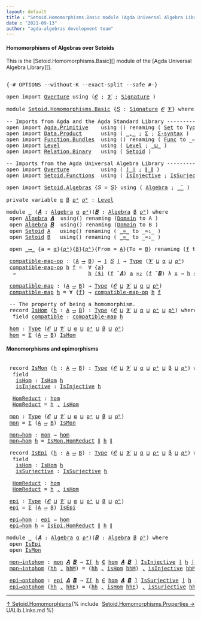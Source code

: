 ```yaml
---
layout: default
title : "Setoid.Homomorphisms.Basic module (Agda Universal Algebra Library)"
date : "2021-09-13"
author: "agda-algebras development team"
---
```


#### <a id="homomorphisms-of-algebras-over-setoids">Homomorphisms of Algebras over Setoids</a>

This is the [Setoid.Homomorphisms.Basic][] module of the [Agda Universal Algebra Library][].

<pre class="Agda">

<a id="368" class="Symbol">{-#</a> <a id="372" class="Keyword">OPTIONS</a> <a id="380" class="Pragma">--without-K</a> <a id="392" class="Pragma">--exact-split</a> <a id="406" class="Pragma">--safe</a> <a id="413" class="Symbol">#-}</a>

<a id="418" class="Keyword">open</a> <a id="423" class="Keyword">import</a> <a id="430" href="Overture.html" class="Module">Overture</a> <a id="439" class="Keyword">using</a> <a id="445" class="Symbol">(</a><a id="446" href="Overture.Signatures.html#648" class="Generalizable">𝓞</a> <a id="448" class="Symbol">;</a> <a id="450" href="Overture.Signatures.html#650" class="Generalizable">𝓥</a> <a id="452" class="Symbol">;</a> <a id="454" href="Overture.Signatures.html#3303" class="Function">Signature</a> <a id="464" class="Symbol">)</a>

<a id="467" class="Keyword">module</a> <a id="474" href="Setoid.Homomorphisms.Basic.html" class="Module">Setoid.Homomorphisms.Basic</a> <a id="501" class="Symbol">{</a><a id="502" href="Setoid.Homomorphisms.Basic.html#502" class="Bound">𝑆</a> <a id="504" class="Symbol">:</a> <a id="506" href="Overture.Signatures.html#3303" class="Function">Signature</a> <a id="516" href="Overture.Signatures.html#648" class="Generalizable">𝓞</a> <a id="518" href="Overture.Signatures.html#650" class="Generalizable">𝓥</a><a id="519" class="Symbol">}</a> <a id="521" class="Keyword">where</a>

<a id="528" class="Comment">-- Imports from Agda and the Agda Standard Library ------------------------------</a>
<a id="610" class="Keyword">open</a> <a id="615" class="Keyword">import</a> <a id="622" href="Agda.Primitive.html" class="Module">Agda.Primitive</a>    <a id="640" class="Keyword">using</a> <a id="646" class="Symbol">()</a> <a id="649" class="Keyword">renaming</a> <a id="658" class="Symbol">(</a> <a id="660" href="Agda.Primitive.html#326" class="Primitive">Set</a> <a id="664" class="Symbol">to</a> <a id="667" class="Primitive">Type</a> <a id="672" class="Symbol">)</a>
<a id="674" class="Keyword">open</a> <a id="679" class="Keyword">import</a> <a id="686" href="Data.Product.html" class="Module">Data.Product</a>      <a id="704" class="Keyword">using</a> <a id="710" class="Symbol">(</a> <a id="712" href="Agda.Builtin.Sigma.html#236" class="InductiveConstructor Operator">_,_</a> <a id="716" class="Symbol">;</a> <a id="718" href="Agda.Builtin.Sigma.html#166" class="Record">Σ</a> <a id="720" class="Symbol">;</a> <a id="722" href="Data.Product.html#916" class="Function">Σ-syntax</a> <a id="731" class="Symbol">)</a>
<a id="733" class="Keyword">open</a> <a id="738" class="Keyword">import</a> <a id="745" href="Function.Bundles.html" class="Module">Function.Bundles</a>  <a id="763" class="Keyword">using</a> <a id="769" class="Symbol">()</a> <a id="772" class="Keyword">renaming</a> <a id="781" class="Symbol">(</a> <a id="783" href="Function.Bundles.html#1868" class="Record">Func</a> <a id="788" class="Symbol">to</a> <a id="791" class="Record">_⟶_</a> <a id="795" class="Symbol">)</a>
<a id="797" class="Keyword">open</a> <a id="802" class="Keyword">import</a> <a id="809" href="Level.html" class="Module">Level</a>             <a id="827" class="Keyword">using</a> <a id="833" class="Symbol">(</a> <a id="835" href="Agda.Primitive.html#597" class="Postulate">Level</a> <a id="841" class="Symbol">;</a> <a id="843" href="Agda.Primitive.html#810" class="Primitive Operator">_⊔_</a> <a id="847" class="Symbol">)</a>
<a id="849" class="Keyword">open</a> <a id="854" class="Keyword">import</a> <a id="861" href="Relation.Binary.html" class="Module">Relation.Binary</a>   <a id="879" class="Keyword">using</a> <a id="885" class="Symbol">(</a> <a id="887" href="Relation.Binary.Bundles.html#1009" class="Record">Setoid</a> <a id="894" class="Symbol">)</a>

<a id="897" class="Comment">-- Imports from the Agda Universal Algebra Library ---------------------------</a>
<a id="976" class="Keyword">open</a> <a id="981" class="Keyword">import</a> <a id="988" href="Overture.html" class="Module">Overture</a>          <a id="1006" class="Keyword">using</a> <a id="1012" class="Symbol">(</a> <a id="1014" href="Overture.Basic.html#4326" class="Function Operator">∣_∣</a> <a id="1018" class="Symbol">;</a> <a id="1020" href="Overture.Basic.html#4364" class="Function Operator">∥_∥</a> <a id="1024" class="Symbol">)</a>
<a id="1026" class="Keyword">open</a> <a id="1031" class="Keyword">import</a> <a id="1038" href="Setoid.Functions.html" class="Module">Setoid.Functions</a>  <a id="1056" class="Keyword">using</a> <a id="1062" class="Symbol">(</a> <a id="1064" href="Setoid.Functions.Injective.html#2164" class="Function">IsInjective</a> <a id="1076" class="Symbol">;</a> <a id="1078" href="Setoid.Functions.Surjective.html#2057" class="Function">IsSurjective</a> <a id="1091" class="Symbol">)</a>

<a id="1094" class="Keyword">open</a> <a id="1099" class="Keyword">import</a> <a id="1106" href="Setoid.Algebras.html" class="Module">Setoid.Algebras</a> <a id="1122" class="Symbol">{</a><a id="1123" class="Argument">𝑆</a> <a id="1125" class="Symbol">=</a> <a id="1127" href="Setoid.Homomorphisms.Basic.html#502" class="Bound">𝑆</a><a id="1128" class="Symbol">}</a> <a id="1130" class="Keyword">using</a> <a id="1136" class="Symbol">(</a> <a id="1138" href="Setoid.Algebras.Basic.html#2837" class="Record">Algebra</a> <a id="1146" class="Symbol">;</a> <a id="1148" href="Setoid.Algebras.Basic.html#3776" class="Function Operator">_̂_</a> <a id="1152" class="Symbol">)</a>

<a id="1155" class="Keyword">private</a> <a id="1163" class="Keyword">variable</a> <a id="1172" href="Setoid.Homomorphisms.Basic.html#1172" class="Generalizable">α</a> <a id="1174" href="Setoid.Homomorphisms.Basic.html#1174" class="Generalizable">β</a> <a id="1176" href="Setoid.Homomorphisms.Basic.html#1176" class="Generalizable">ρᵃ</a> <a id="1179" href="Setoid.Homomorphisms.Basic.html#1179" class="Generalizable">ρᵇ</a> <a id="1182" class="Symbol">:</a> <a id="1184" href="Agda.Primitive.html#597" class="Postulate">Level</a>

<a id="1191" class="Keyword">module</a> <a id="1198" href="Setoid.Homomorphisms.Basic.html#1198" class="Module">_</a> <a id="1200" class="Symbol">(</a><a id="1201" href="Setoid.Homomorphisms.Basic.html#1201" class="Bound">𝑨</a> <a id="1203" class="Symbol">:</a> <a id="1205" href="Setoid.Algebras.Basic.html#2837" class="Record">Algebra</a> <a id="1213" href="Setoid.Homomorphisms.Basic.html#1172" class="Generalizable">α</a> <a id="1215" href="Setoid.Homomorphisms.Basic.html#1176" class="Generalizable">ρᵃ</a><a id="1217" class="Symbol">)(</a><a id="1219" href="Setoid.Homomorphisms.Basic.html#1219" class="Bound">𝑩</a> <a id="1221" class="Symbol">:</a> <a id="1223" href="Setoid.Algebras.Basic.html#2837" class="Record">Algebra</a> <a id="1231" href="Setoid.Homomorphisms.Basic.html#1174" class="Generalizable">β</a> <a id="1233" href="Setoid.Homomorphisms.Basic.html#1179" class="Generalizable">ρᵇ</a><a id="1235" class="Symbol">)</a> <a id="1237" class="Keyword">where</a>
 <a id="1244" class="Keyword">open</a> <a id="1249" href="Setoid.Algebras.Basic.html#2837" class="Module">Algebra</a> <a id="1257" href="Setoid.Homomorphisms.Basic.html#1201" class="Bound">𝑨</a>  <a id="1260" class="Keyword">using</a><a id="1265" class="Symbol">()</a> <a id="1268" class="Keyword">renaming</a> <a id="1277" class="Symbol">(</a><a id="1278" href="Setoid.Algebras.Basic.html#2894" class="Field">Domain</a> <a id="1285" class="Symbol">to</a> <a id="1288" class="Field">A</a> <a id="1290" class="Symbol">)</a>
 <a id="1293" class="Keyword">open</a> <a id="1298" href="Setoid.Algebras.Basic.html#2837" class="Module">Algebra</a> <a id="1306" href="Setoid.Homomorphisms.Basic.html#1219" class="Bound">𝑩</a>  <a id="1309" class="Keyword">using</a><a id="1314" class="Symbol">()</a> <a id="1317" class="Keyword">renaming</a> <a id="1326" class="Symbol">(</a><a id="1327" href="Setoid.Algebras.Basic.html#2894" class="Field">Domain</a> <a id="1334" class="Symbol">to</a> <a id="1337" class="Field">B</a> <a id="1339" class="Symbol">)</a>
 <a id="1342" class="Keyword">open</a> <a id="1347" href="Relation.Binary.Bundles.html#1009" class="Module">Setoid</a> <a id="1354" href="Setoid.Homomorphisms.Basic.html#1288" class="Function">A</a>   <a id="1358" class="Keyword">using</a><a id="1363" class="Symbol">()</a> <a id="1366" class="Keyword">renaming</a> <a id="1375" class="Symbol">(</a> <a id="1377" href="Relation.Binary.Bundles.html#1098" class="Field Operator">_≈_</a> <a id="1381" class="Symbol">to</a> <a id="1384" class="Field Operator">_≈₁_</a> <a id="1389" class="Symbol">)</a>
 <a id="1392" class="Keyword">open</a> <a id="1397" href="Relation.Binary.Bundles.html#1009" class="Module">Setoid</a> <a id="1404" href="Setoid.Homomorphisms.Basic.html#1337" class="Field">B</a>   <a id="1408" class="Keyword">using</a><a id="1413" class="Symbol">()</a> <a id="1416" class="Keyword">renaming</a> <a id="1425" class="Symbol">(</a> <a id="1427" href="Relation.Binary.Bundles.html#1098" class="Field Operator">_≈_</a> <a id="1431" class="Symbol">to</a> <a id="1434" class="Field Operator">_≈₂_</a> <a id="1439" class="Symbol">)</a>

 <a id="1443" class="Keyword">open</a> <a id="1448" href="Setoid.Homomorphisms.Basic.html#791" class="Module">_⟶_</a> <a id="1452" class="Symbol">{</a><a id="1453" class="Argument">a</a> <a id="1455" class="Symbol">=</a> <a id="1457" href="Setoid.Homomorphisms.Basic.html#1213" class="Bound">α</a><a id="1458" class="Symbol">}{</a><a id="1460" href="Setoid.Homomorphisms.Basic.html#1215" class="Bound">ρᵃ</a><a id="1462" class="Symbol">}{</a><a id="1464" href="Setoid.Homomorphisms.Basic.html#1231" class="Bound">β</a><a id="1465" class="Symbol">}{</a><a id="1467" href="Setoid.Homomorphisms.Basic.html#1233" class="Bound">ρᵇ</a><a id="1469" class="Symbol">}{</a><a id="1471" class="Argument">From</a> <a id="1476" class="Symbol">=</a> <a id="1478" href="Setoid.Homomorphisms.Basic.html#1288" class="Function">A</a><a id="1479" class="Symbol">}{</a><a id="1481" class="Argument">To</a> <a id="1484" class="Symbol">=</a> <a id="1486" href="Setoid.Homomorphisms.Basic.html#1337" class="Field">B</a><a id="1487" class="Symbol">}</a> <a id="1489" class="Keyword">renaming</a> <a id="1498" class="Symbol">(</a><a id="1499" href="Function.Bundles.html#1919" class="Field">f</a> <a id="1501" class="Symbol">to</a> <a id="1504" class="Field">_⟨$⟩_</a> <a id="1510" class="Symbol">)</a>

 <a id="1514" href="Setoid.Homomorphisms.Basic.html#1514" class="Function">compatible-map-op</a> <a id="1532" class="Symbol">:</a> <a id="1534" class="Symbol">(</a><a id="1535" href="Setoid.Homomorphisms.Basic.html#1288" class="Function">A</a> <a id="1537" href="Setoid.Homomorphisms.Basic.html#791" class="Record Operator">⟶</a> <a id="1539" href="Setoid.Homomorphisms.Basic.html#1337" class="Field">B</a><a id="1540" class="Symbol">)</a> <a id="1542" class="Symbol">→</a> <a id="1544" href="Overture.Basic.html#4326" class="Function Operator">∣</a> <a id="1546" href="Setoid.Homomorphisms.Basic.html#502" class="Bound">𝑆</a> <a id="1548" href="Overture.Basic.html#4326" class="Function Operator">∣</a> <a id="1550" class="Symbol">→</a> <a id="1552" href="Setoid.Homomorphisms.Basic.html#667" class="Primitive">Type</a> <a id="1557" class="Symbol">(</a><a id="1558" href="Setoid.Homomorphisms.Basic.html#518" class="Bound">𝓥</a> <a id="1560" href="Agda.Primitive.html#810" class="Primitive Operator">⊔</a> <a id="1562" href="Setoid.Homomorphisms.Basic.html#1213" class="Bound">α</a> <a id="1564" href="Agda.Primitive.html#810" class="Primitive Operator">⊔</a> <a id="1566" href="Setoid.Homomorphisms.Basic.html#1233" class="Bound">ρᵇ</a><a id="1568" class="Symbol">)</a>
 <a id="1571" href="Setoid.Homomorphisms.Basic.html#1514" class="Function">compatible-map-op</a> <a id="1589" href="Setoid.Homomorphisms.Basic.html#1589" class="Bound">h</a> <a id="1591" href="Setoid.Homomorphisms.Basic.html#1591" class="Bound">f</a> <a id="1593" class="Symbol">=</a>  <a id="1596" class="Symbol">∀</a> <a id="1598" class="Symbol">{</a><a id="1599" href="Setoid.Homomorphisms.Basic.html#1599" class="Bound">a</a><a id="1600" class="Symbol">}</a>
  <a id="1604" class="Symbol">→</a>                       <a id="1628" href="Setoid.Homomorphisms.Basic.html#1589" class="Bound">h</a> <a id="1630" href="Setoid.Homomorphisms.Basic.html#1504" class="Field Operator">⟨$⟩</a> <a id="1634" class="Symbol">(</a><a id="1635" href="Setoid.Homomorphisms.Basic.html#1591" class="Bound">f</a> <a id="1637" href="Setoid.Algebras.Basic.html#3776" class="Function Operator">̂</a> <a id="1639" href="Setoid.Homomorphisms.Basic.html#1201" class="Bound">𝑨</a><a id="1640" class="Symbol">)</a> <a id="1642" href="Setoid.Homomorphisms.Basic.html#1599" class="Bound">a</a> <a id="1644" href="Setoid.Homomorphisms.Basic.html#1434" class="Function Operator">≈₂</a> <a id="1647" class="Symbol">(</a><a id="1648" href="Setoid.Homomorphisms.Basic.html#1591" class="Bound">f</a> <a id="1650" href="Setoid.Algebras.Basic.html#3776" class="Function Operator">̂</a> <a id="1652" href="Setoid.Homomorphisms.Basic.html#1219" class="Bound">𝑩</a><a id="1653" class="Symbol">)</a> <a id="1655" class="Symbol">λ</a> <a id="1657" href="Setoid.Homomorphisms.Basic.html#1657" class="Bound">x</a> <a id="1659" class="Symbol">→</a> <a id="1661" href="Setoid.Homomorphisms.Basic.html#1589" class="Bound">h</a> <a id="1663" href="Setoid.Homomorphisms.Basic.html#1504" class="Field Operator">⟨$⟩</a> <a id="1667" class="Symbol">(</a><a id="1668" href="Setoid.Homomorphisms.Basic.html#1599" class="Bound">a</a> <a id="1670" href="Setoid.Homomorphisms.Basic.html#1657" class="Bound">x</a><a id="1671" class="Symbol">)</a>

 <a id="1675" href="Setoid.Homomorphisms.Basic.html#1675" class="Function">compatible-map</a> <a id="1690" class="Symbol">:</a> <a id="1692" class="Symbol">(</a><a id="1693" href="Setoid.Homomorphisms.Basic.html#1288" class="Function">A</a> <a id="1695" href="Setoid.Homomorphisms.Basic.html#791" class="Record Operator">⟶</a> <a id="1697" href="Setoid.Homomorphisms.Basic.html#1337" class="Field">B</a><a id="1698" class="Symbol">)</a> <a id="1700" class="Symbol">→</a> <a id="1702" href="Setoid.Homomorphisms.Basic.html#667" class="Primitive">Type</a> <a id="1707" class="Symbol">(</a><a id="1708" href="Setoid.Homomorphisms.Basic.html#516" class="Bound">𝓞</a> <a id="1710" href="Agda.Primitive.html#810" class="Primitive Operator">⊔</a> <a id="1712" href="Setoid.Homomorphisms.Basic.html#518" class="Bound">𝓥</a> <a id="1714" href="Agda.Primitive.html#810" class="Primitive Operator">⊔</a> <a id="1716" href="Setoid.Homomorphisms.Basic.html#1213" class="Bound">α</a> <a id="1718" href="Agda.Primitive.html#810" class="Primitive Operator">⊔</a> <a id="1720" href="Setoid.Homomorphisms.Basic.html#1233" class="Bound">ρᵇ</a><a id="1722" class="Symbol">)</a>
 <a id="1725" href="Setoid.Homomorphisms.Basic.html#1675" class="Function">compatible-map</a> <a id="1740" href="Setoid.Homomorphisms.Basic.html#1740" class="Bound">h</a> <a id="1742" class="Symbol">=</a> <a id="1744" class="Symbol">∀</a> <a id="1746" class="Symbol">{</a><a id="1747" href="Setoid.Homomorphisms.Basic.html#1747" class="Bound">f</a><a id="1748" class="Symbol">}</a> <a id="1750" class="Symbol">→</a> <a id="1752" href="Setoid.Homomorphisms.Basic.html#1514" class="Function">compatible-map-op</a> <a id="1770" href="Setoid.Homomorphisms.Basic.html#1740" class="Bound">h</a> <a id="1772" href="Setoid.Homomorphisms.Basic.html#1747" class="Bound">f</a>

 <a id="1776" class="Comment">-- The property of being a homomorphism.</a>
 <a id="1818" class="Keyword">record</a> <a id="1825" href="Setoid.Homomorphisms.Basic.html#1825" class="Record">IsHom</a> <a id="1831" class="Symbol">(</a><a id="1832" href="Setoid.Homomorphisms.Basic.html#1832" class="Bound">h</a> <a id="1834" class="Symbol">:</a> <a id="1836" href="Setoid.Homomorphisms.Basic.html#1288" class="Function">A</a> <a id="1838" href="Setoid.Homomorphisms.Basic.html#791" class="Record Operator">⟶</a> <a id="1840" href="Setoid.Homomorphisms.Basic.html#1337" class="Field">B</a><a id="1841" class="Symbol">)</a> <a id="1843" class="Symbol">:</a> <a id="1845" href="Setoid.Homomorphisms.Basic.html#667" class="Primitive">Type</a> <a id="1850" class="Symbol">(</a><a id="1851" href="Setoid.Homomorphisms.Basic.html#516" class="Bound">𝓞</a> <a id="1853" href="Agda.Primitive.html#810" class="Primitive Operator">⊔</a> <a id="1855" href="Setoid.Homomorphisms.Basic.html#518" class="Bound">𝓥</a> <a id="1857" href="Agda.Primitive.html#810" class="Primitive Operator">⊔</a> <a id="1859" href="Setoid.Homomorphisms.Basic.html#1213" class="Bound">α</a> <a id="1861" href="Agda.Primitive.html#810" class="Primitive Operator">⊔</a> <a id="1863" href="Setoid.Homomorphisms.Basic.html#1215" class="Bound">ρᵃ</a> <a id="1866" href="Agda.Primitive.html#810" class="Primitive Operator">⊔</a> <a id="1868" href="Setoid.Homomorphisms.Basic.html#1233" class="Bound">ρᵇ</a><a id="1870" class="Symbol">)</a> <a id="1872" class="Keyword">where</a>
  <a id="1880" class="Keyword">field</a> <a id="1886" href="Setoid.Homomorphisms.Basic.html#1886" class="Field">compatible</a> <a id="1897" class="Symbol">:</a> <a id="1899" href="Setoid.Homomorphisms.Basic.html#1675" class="Function">compatible-map</a> <a id="1914" href="Setoid.Homomorphisms.Basic.html#1832" class="Bound">h</a>

 <a id="1918" href="Setoid.Homomorphisms.Basic.html#1918" class="Function">hom</a> <a id="1922" class="Symbol">:</a> <a id="1924" href="Setoid.Homomorphisms.Basic.html#667" class="Primitive">Type</a> <a id="1929" class="Symbol">(</a><a id="1930" href="Setoid.Homomorphisms.Basic.html#516" class="Bound">𝓞</a> <a id="1932" href="Agda.Primitive.html#810" class="Primitive Operator">⊔</a> <a id="1934" href="Setoid.Homomorphisms.Basic.html#518" class="Bound">𝓥</a> <a id="1936" href="Agda.Primitive.html#810" class="Primitive Operator">⊔</a> <a id="1938" href="Setoid.Homomorphisms.Basic.html#1213" class="Bound">α</a> <a id="1940" href="Agda.Primitive.html#810" class="Primitive Operator">⊔</a> <a id="1942" href="Setoid.Homomorphisms.Basic.html#1215" class="Bound">ρᵃ</a> <a id="1945" href="Agda.Primitive.html#810" class="Primitive Operator">⊔</a> <a id="1947" href="Setoid.Homomorphisms.Basic.html#1231" class="Bound">β</a> <a id="1949" href="Agda.Primitive.html#810" class="Primitive Operator">⊔</a> <a id="1951" href="Setoid.Homomorphisms.Basic.html#1233" class="Bound">ρᵇ</a><a id="1953" class="Symbol">)</a>
 <a id="1956" href="Setoid.Homomorphisms.Basic.html#1918" class="Function">hom</a> <a id="1960" class="Symbol">=</a> <a id="1962" href="Agda.Builtin.Sigma.html#166" class="Record">Σ</a> <a id="1964" class="Symbol">(</a><a id="1965" href="Setoid.Homomorphisms.Basic.html#1288" class="Function">A</a> <a id="1967" href="Setoid.Homomorphisms.Basic.html#791" class="Record Operator">⟶</a> <a id="1969" href="Setoid.Homomorphisms.Basic.html#1337" class="Field">B</a><a id="1970" class="Symbol">)</a> <a id="1972" href="Setoid.Homomorphisms.Basic.html#1825" class="Record">IsHom</a>
</pre>


#### <a id="monomorphisms-and-epimorphisms">Monomorphisms and epimorphisms</a>

<pre class="Agda">

 <a id="2086" class="Keyword">record</a> <a id="2093" href="Setoid.Homomorphisms.Basic.html#2093" class="Record">IsMon</a> <a id="2099" class="Symbol">(</a><a id="2100" href="Setoid.Homomorphisms.Basic.html#2100" class="Bound">h</a> <a id="2102" class="Symbol">:</a> <a id="2104" href="Setoid.Homomorphisms.Basic.html#1288" class="Function">A</a> <a id="2106" href="Setoid.Homomorphisms.Basic.html#791" class="Record Operator">⟶</a> <a id="2108" href="Setoid.Homomorphisms.Basic.html#1337" class="Field">B</a><a id="2109" class="Symbol">)</a> <a id="2111" class="Symbol">:</a> <a id="2113" href="Setoid.Homomorphisms.Basic.html#667" class="Primitive">Type</a> <a id="2118" class="Symbol">(</a><a id="2119" href="Setoid.Homomorphisms.Basic.html#516" class="Bound">𝓞</a> <a id="2121" href="Agda.Primitive.html#810" class="Primitive Operator">⊔</a> <a id="2123" href="Setoid.Homomorphisms.Basic.html#518" class="Bound">𝓥</a> <a id="2125" href="Agda.Primitive.html#810" class="Primitive Operator">⊔</a> <a id="2127" href="Setoid.Homomorphisms.Basic.html#1213" class="Bound">α</a> <a id="2129" href="Agda.Primitive.html#810" class="Primitive Operator">⊔</a> <a id="2131" href="Setoid.Homomorphisms.Basic.html#1215" class="Bound">ρᵃ</a> <a id="2134" href="Agda.Primitive.html#810" class="Primitive Operator">⊔</a> <a id="2136" href="Setoid.Homomorphisms.Basic.html#1231" class="Bound">β</a> <a id="2138" href="Agda.Primitive.html#810" class="Primitive Operator">⊔</a> <a id="2140" href="Setoid.Homomorphisms.Basic.html#1233" class="Bound">ρᵇ</a><a id="2142" class="Symbol">)</a> <a id="2144" class="Keyword">where</a>
  <a id="2152" class="Keyword">field</a>
   <a id="2161" href="Setoid.Homomorphisms.Basic.html#2161" class="Field">isHom</a> <a id="2167" class="Symbol">:</a> <a id="2169" href="Setoid.Homomorphisms.Basic.html#1825" class="Record">IsHom</a> <a id="2175" href="Setoid.Homomorphisms.Basic.html#2100" class="Bound">h</a>
   <a id="2180" href="Setoid.Homomorphisms.Basic.html#2180" class="Field">isInjective</a> <a id="2192" class="Symbol">:</a> <a id="2194" href="Setoid.Functions.Injective.html#2164" class="Function">IsInjective</a> <a id="2206" href="Setoid.Homomorphisms.Basic.html#2100" class="Bound">h</a>

  <a id="2211" href="Setoid.Homomorphisms.Basic.html#2211" class="Function">HomReduct</a> <a id="2221" class="Symbol">:</a> <a id="2223" href="Setoid.Homomorphisms.Basic.html#1918" class="Function">hom</a>
  <a id="2229" href="Setoid.Homomorphisms.Basic.html#2211" class="Function">HomReduct</a> <a id="2239" class="Symbol">=</a> <a id="2241" href="Setoid.Homomorphisms.Basic.html#2100" class="Bound">h</a> <a id="2243" href="Agda.Builtin.Sigma.html#236" class="InductiveConstructor Operator">,</a> <a id="2245" href="Setoid.Homomorphisms.Basic.html#2161" class="Field">isHom</a>

 <a id="2253" href="Setoid.Homomorphisms.Basic.html#2253" class="Function">mon</a> <a id="2257" class="Symbol">:</a> <a id="2259" href="Setoid.Homomorphisms.Basic.html#667" class="Primitive">Type</a> <a id="2264" class="Symbol">(</a><a id="2265" href="Setoid.Homomorphisms.Basic.html#516" class="Bound">𝓞</a> <a id="2267" href="Agda.Primitive.html#810" class="Primitive Operator">⊔</a> <a id="2269" href="Setoid.Homomorphisms.Basic.html#518" class="Bound">𝓥</a> <a id="2271" href="Agda.Primitive.html#810" class="Primitive Operator">⊔</a> <a id="2273" href="Setoid.Homomorphisms.Basic.html#1213" class="Bound">α</a> <a id="2275" href="Agda.Primitive.html#810" class="Primitive Operator">⊔</a> <a id="2277" href="Setoid.Homomorphisms.Basic.html#1215" class="Bound">ρᵃ</a> <a id="2280" href="Agda.Primitive.html#810" class="Primitive Operator">⊔</a> <a id="2282" href="Setoid.Homomorphisms.Basic.html#1231" class="Bound">β</a> <a id="2284" href="Agda.Primitive.html#810" class="Primitive Operator">⊔</a> <a id="2286" href="Setoid.Homomorphisms.Basic.html#1233" class="Bound">ρᵇ</a><a id="2288" class="Symbol">)</a>
 <a id="2291" href="Setoid.Homomorphisms.Basic.html#2253" class="Function">mon</a> <a id="2295" class="Symbol">=</a> <a id="2297" href="Agda.Builtin.Sigma.html#166" class="Record">Σ</a> <a id="2299" class="Symbol">(</a><a id="2300" href="Setoid.Homomorphisms.Basic.html#1288" class="Function">A</a> <a id="2302" href="Setoid.Homomorphisms.Basic.html#791" class="Record Operator">⟶</a> <a id="2304" href="Setoid.Homomorphisms.Basic.html#1337" class="Field">B</a><a id="2305" class="Symbol">)</a> <a id="2307" href="Setoid.Homomorphisms.Basic.html#2093" class="Record">IsMon</a>

 <a id="2315" href="Setoid.Homomorphisms.Basic.html#2315" class="Function">mon→hom</a> <a id="2323" class="Symbol">:</a> <a id="2325" href="Setoid.Homomorphisms.Basic.html#2253" class="Function">mon</a> <a id="2329" class="Symbol">→</a> <a id="2331" href="Setoid.Homomorphisms.Basic.html#1918" class="Function">hom</a>
 <a id="2336" href="Setoid.Homomorphisms.Basic.html#2315" class="Function">mon→hom</a> <a id="2344" href="Setoid.Homomorphisms.Basic.html#2344" class="Bound">h</a> <a id="2346" class="Symbol">=</a> <a id="2348" href="Setoid.Homomorphisms.Basic.html#2211" class="Function">IsMon.HomReduct</a> <a id="2364" href="Overture.Basic.html#4364" class="Function Operator">∥</a> <a id="2366" href="Setoid.Homomorphisms.Basic.html#2344" class="Bound">h</a> <a id="2368" href="Overture.Basic.html#4364" class="Function Operator">∥</a>

 <a id="2372" class="Keyword">record</a> <a id="2379" href="Setoid.Homomorphisms.Basic.html#2379" class="Record">IsEpi</a> <a id="2385" class="Symbol">(</a><a id="2386" href="Setoid.Homomorphisms.Basic.html#2386" class="Bound">h</a> <a id="2388" class="Symbol">:</a> <a id="2390" href="Setoid.Homomorphisms.Basic.html#1288" class="Function">A</a> <a id="2392" href="Setoid.Homomorphisms.Basic.html#791" class="Record Operator">⟶</a> <a id="2394" href="Setoid.Homomorphisms.Basic.html#1337" class="Field">B</a><a id="2395" class="Symbol">)</a> <a id="2397" class="Symbol">:</a> <a id="2399" href="Setoid.Homomorphisms.Basic.html#667" class="Primitive">Type</a> <a id="2404" class="Symbol">(</a><a id="2405" href="Setoid.Homomorphisms.Basic.html#516" class="Bound">𝓞</a> <a id="2407" href="Agda.Primitive.html#810" class="Primitive Operator">⊔</a> <a id="2409" href="Setoid.Homomorphisms.Basic.html#518" class="Bound">𝓥</a> <a id="2411" href="Agda.Primitive.html#810" class="Primitive Operator">⊔</a> <a id="2413" href="Setoid.Homomorphisms.Basic.html#1213" class="Bound">α</a> <a id="2415" href="Agda.Primitive.html#810" class="Primitive Operator">⊔</a> <a id="2417" href="Setoid.Homomorphisms.Basic.html#1215" class="Bound">ρᵃ</a> <a id="2420" href="Agda.Primitive.html#810" class="Primitive Operator">⊔</a> <a id="2422" href="Setoid.Homomorphisms.Basic.html#1231" class="Bound">β</a> <a id="2424" href="Agda.Primitive.html#810" class="Primitive Operator">⊔</a> <a id="2426" href="Setoid.Homomorphisms.Basic.html#1233" class="Bound">ρᵇ</a><a id="2428" class="Symbol">)</a> <a id="2430" class="Keyword">where</a>
  <a id="2438" class="Keyword">field</a>
   <a id="2447" href="Setoid.Homomorphisms.Basic.html#2447" class="Field">isHom</a> <a id="2453" class="Symbol">:</a> <a id="2455" href="Setoid.Homomorphisms.Basic.html#1825" class="Record">IsHom</a> <a id="2461" href="Setoid.Homomorphisms.Basic.html#2386" class="Bound">h</a>
   <a id="2466" href="Setoid.Homomorphisms.Basic.html#2466" class="Field">isSurjective</a> <a id="2479" class="Symbol">:</a> <a id="2481" href="Setoid.Functions.Surjective.html#2057" class="Function">IsSurjective</a> <a id="2494" href="Setoid.Homomorphisms.Basic.html#2386" class="Bound">h</a>

  <a id="2499" href="Setoid.Homomorphisms.Basic.html#2499" class="Function">HomReduct</a> <a id="2509" class="Symbol">:</a> <a id="2511" href="Setoid.Homomorphisms.Basic.html#1918" class="Function">hom</a>
  <a id="2517" href="Setoid.Homomorphisms.Basic.html#2499" class="Function">HomReduct</a> <a id="2527" class="Symbol">=</a> <a id="2529" href="Setoid.Homomorphisms.Basic.html#2386" class="Bound">h</a> <a id="2531" href="Agda.Builtin.Sigma.html#236" class="InductiveConstructor Operator">,</a> <a id="2533" href="Setoid.Homomorphisms.Basic.html#2447" class="Field">isHom</a>

 <a id="2541" href="Setoid.Homomorphisms.Basic.html#2541" class="Function">epi</a> <a id="2545" class="Symbol">:</a> <a id="2547" href="Setoid.Homomorphisms.Basic.html#667" class="Primitive">Type</a> <a id="2552" class="Symbol">(</a><a id="2553" href="Setoid.Homomorphisms.Basic.html#516" class="Bound">𝓞</a> <a id="2555" href="Agda.Primitive.html#810" class="Primitive Operator">⊔</a> <a id="2557" href="Setoid.Homomorphisms.Basic.html#518" class="Bound">𝓥</a> <a id="2559" href="Agda.Primitive.html#810" class="Primitive Operator">⊔</a> <a id="2561" href="Setoid.Homomorphisms.Basic.html#1213" class="Bound">α</a> <a id="2563" href="Agda.Primitive.html#810" class="Primitive Operator">⊔</a> <a id="2565" href="Setoid.Homomorphisms.Basic.html#1215" class="Bound">ρᵃ</a> <a id="2568" href="Agda.Primitive.html#810" class="Primitive Operator">⊔</a> <a id="2570" href="Setoid.Homomorphisms.Basic.html#1231" class="Bound">β</a> <a id="2572" href="Agda.Primitive.html#810" class="Primitive Operator">⊔</a> <a id="2574" href="Setoid.Homomorphisms.Basic.html#1233" class="Bound">ρᵇ</a><a id="2576" class="Symbol">)</a>
 <a id="2579" href="Setoid.Homomorphisms.Basic.html#2541" class="Function">epi</a> <a id="2583" class="Symbol">=</a> <a id="2585" href="Agda.Builtin.Sigma.html#166" class="Record">Σ</a> <a id="2587" class="Symbol">(</a><a id="2588" href="Setoid.Homomorphisms.Basic.html#1288" class="Function">A</a> <a id="2590" href="Setoid.Homomorphisms.Basic.html#791" class="Record Operator">⟶</a> <a id="2592" href="Setoid.Homomorphisms.Basic.html#1337" class="Field">B</a><a id="2593" class="Symbol">)</a> <a id="2595" href="Setoid.Homomorphisms.Basic.html#2379" class="Record">IsEpi</a>

 <a id="2603" href="Setoid.Homomorphisms.Basic.html#2603" class="Function">epi→hom</a> <a id="2611" class="Symbol">:</a> <a id="2613" href="Setoid.Homomorphisms.Basic.html#2541" class="Function">epi</a> <a id="2617" class="Symbol">→</a> <a id="2619" href="Setoid.Homomorphisms.Basic.html#1918" class="Function">hom</a>
 <a id="2624" href="Setoid.Homomorphisms.Basic.html#2603" class="Function">epi→hom</a> <a id="2632" href="Setoid.Homomorphisms.Basic.html#2632" class="Bound">h</a> <a id="2634" class="Symbol">=</a> <a id="2636" href="Setoid.Homomorphisms.Basic.html#2499" class="Function">IsEpi.HomReduct</a> <a id="2652" href="Overture.Basic.html#4364" class="Function Operator">∥</a> <a id="2654" href="Setoid.Homomorphisms.Basic.html#2632" class="Bound">h</a> <a id="2656" href="Overture.Basic.html#4364" class="Function Operator">∥</a>

<a id="2659" class="Keyword">module</a> <a id="2666" href="Setoid.Homomorphisms.Basic.html#2666" class="Module">_</a> <a id="2668" class="Symbol">(</a><a id="2669" href="Setoid.Homomorphisms.Basic.html#2669" class="Bound">𝑨</a> <a id="2671" class="Symbol">:</a> <a id="2673" href="Setoid.Algebras.Basic.html#2837" class="Record">Algebra</a> <a id="2681" href="Setoid.Homomorphisms.Basic.html#1172" class="Generalizable">α</a> <a id="2683" href="Setoid.Homomorphisms.Basic.html#1176" class="Generalizable">ρᵃ</a><a id="2685" class="Symbol">)(</a><a id="2687" href="Setoid.Homomorphisms.Basic.html#2687" class="Bound">𝑩</a> <a id="2689" class="Symbol">:</a> <a id="2691" href="Setoid.Algebras.Basic.html#2837" class="Record">Algebra</a> <a id="2699" href="Setoid.Homomorphisms.Basic.html#1174" class="Generalizable">β</a> <a id="2701" href="Setoid.Homomorphisms.Basic.html#1179" class="Generalizable">ρᵇ</a><a id="2703" class="Symbol">)</a> <a id="2705" class="Keyword">where</a>
 <a id="2712" class="Keyword">open</a> <a id="2717" href="Setoid.Homomorphisms.Basic.html#2379" class="Module">IsEpi</a>
 <a id="2724" class="Keyword">open</a> <a id="2729" href="Setoid.Homomorphisms.Basic.html#2093" class="Module">IsMon</a>

 <a id="2737" href="Setoid.Homomorphisms.Basic.html#2737" class="Function">mon→intohom</a> <a id="2749" class="Symbol">:</a> <a id="2751" href="Setoid.Homomorphisms.Basic.html#2253" class="Function">mon</a> <a id="2755" href="Setoid.Homomorphisms.Basic.html#2669" class="Bound">𝑨</a> <a id="2757" href="Setoid.Homomorphisms.Basic.html#2687" class="Bound">𝑩</a> <a id="2759" class="Symbol">→</a> <a id="2761" href="Data.Product.html#916" class="Function">Σ[</a> <a id="2764" href="Setoid.Homomorphisms.Basic.html#2764" class="Bound">h</a> <a id="2766" href="Data.Product.html#916" class="Function">∈</a> <a id="2768" href="Setoid.Homomorphisms.Basic.html#1918" class="Function">hom</a> <a id="2772" href="Setoid.Homomorphisms.Basic.html#2669" class="Bound">𝑨</a> <a id="2774" href="Setoid.Homomorphisms.Basic.html#2687" class="Bound">𝑩</a> <a id="2776" href="Data.Product.html#916" class="Function">]</a> <a id="2778" href="Setoid.Functions.Injective.html#2164" class="Function">IsInjective</a> <a id="2790" href="Overture.Basic.html#4326" class="Function Operator">∣</a> <a id="2792" href="Setoid.Homomorphisms.Basic.html#2764" class="Bound">h</a> <a id="2794" href="Overture.Basic.html#4326" class="Function Operator">∣</a>
 <a id="2797" href="Setoid.Homomorphisms.Basic.html#2737" class="Function">mon→intohom</a> <a id="2809" class="Symbol">(</a><a id="2810" href="Setoid.Homomorphisms.Basic.html#2810" class="Bound">hh</a> <a id="2813" href="Agda.Builtin.Sigma.html#236" class="InductiveConstructor Operator">,</a> <a id="2815" href="Setoid.Homomorphisms.Basic.html#2815" class="Bound">hhM</a><a id="2818" class="Symbol">)</a> <a id="2820" class="Symbol">=</a> <a id="2822" class="Symbol">(</a><a id="2823" href="Setoid.Homomorphisms.Basic.html#2810" class="Bound">hh</a> <a id="2826" href="Agda.Builtin.Sigma.html#236" class="InductiveConstructor Operator">,</a> <a id="2828" href="Setoid.Homomorphisms.Basic.html#2161" class="Field">isHom</a> <a id="2834" href="Setoid.Homomorphisms.Basic.html#2815" class="Bound">hhM</a><a id="2837" class="Symbol">)</a> <a id="2839" href="Agda.Builtin.Sigma.html#236" class="InductiveConstructor Operator">,</a> <a id="2841" href="Setoid.Homomorphisms.Basic.html#2180" class="Field">isInjective</a> <a id="2853" href="Setoid.Homomorphisms.Basic.html#2815" class="Bound">hhM</a>

 <a id="2859" href="Setoid.Homomorphisms.Basic.html#2859" class="Function">epi→ontohom</a> <a id="2871" class="Symbol">:</a> <a id="2873" href="Setoid.Homomorphisms.Basic.html#2541" class="Function">epi</a> <a id="2877" href="Setoid.Homomorphisms.Basic.html#2669" class="Bound">𝑨</a> <a id="2879" href="Setoid.Homomorphisms.Basic.html#2687" class="Bound">𝑩</a> <a id="2881" class="Symbol">→</a> <a id="2883" href="Data.Product.html#916" class="Function">Σ[</a> <a id="2886" href="Setoid.Homomorphisms.Basic.html#2886" class="Bound">h</a> <a id="2888" href="Data.Product.html#916" class="Function">∈</a> <a id="2890" href="Setoid.Homomorphisms.Basic.html#1918" class="Function">hom</a> <a id="2894" href="Setoid.Homomorphisms.Basic.html#2669" class="Bound">𝑨</a> <a id="2896" href="Setoid.Homomorphisms.Basic.html#2687" class="Bound">𝑩</a> <a id="2898" href="Data.Product.html#916" class="Function">]</a> <a id="2900" href="Setoid.Functions.Surjective.html#2057" class="Function">IsSurjective</a> <a id="2913" href="Overture.Basic.html#4326" class="Function Operator">∣</a> <a id="2915" href="Setoid.Homomorphisms.Basic.html#2886" class="Bound">h</a> <a id="2917" href="Overture.Basic.html#4326" class="Function Operator">∣</a>
 <a id="2920" href="Setoid.Homomorphisms.Basic.html#2859" class="Function">epi→ontohom</a> <a id="2932" class="Symbol">(</a><a id="2933" href="Setoid.Homomorphisms.Basic.html#2933" class="Bound">hh</a> <a id="2936" href="Agda.Builtin.Sigma.html#236" class="InductiveConstructor Operator">,</a> <a id="2938" href="Setoid.Homomorphisms.Basic.html#2938" class="Bound">hhE</a><a id="2941" class="Symbol">)</a> <a id="2943" class="Symbol">=</a> <a id="2945" class="Symbol">(</a><a id="2946" href="Setoid.Homomorphisms.Basic.html#2933" class="Bound">hh</a> <a id="2949" href="Agda.Builtin.Sigma.html#236" class="InductiveConstructor Operator">,</a> <a id="2951" href="Setoid.Homomorphisms.Basic.html#2447" class="Field">isHom</a> <a id="2957" href="Setoid.Homomorphisms.Basic.html#2938" class="Bound">hhE</a><a id="2960" class="Symbol">)</a> <a id="2962" href="Agda.Builtin.Sigma.html#236" class="InductiveConstructor Operator">,</a> <a id="2964" href="Setoid.Homomorphisms.Basic.html#2466" class="Field">isSurjective</a> <a id="2977" href="Setoid.Homomorphisms.Basic.html#2938" class="Bound">hhE</a>
</pre>

--------------------------------

<span style="float:left;">[↑ Setoid.Homomorphisms](Setoid.Homomorphisms.html)</span>
<span style="float:right;">[Setoid.Homomorphisms.Properties →](Setoid.Homomorphisms.Properties.html)</span>

{% include UALib.Links.md %}


